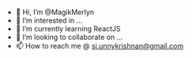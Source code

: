 - 👋 Hi, I’m @MagikMerlyn
- 👀 I’m interested in ...
- 🌱 I’m currently learning ReactJS
- 💞️ I’m looking to collaborate on ...
- 📫 How to reach me @ 
  si.unnykrishnan@gmail.com
<!---
MagikMerlyn/MagikMerlyn is a ✨ special ✨ repository because its `README.md` (this file) appears on your GitHub profile.
You can click the Preview link to take a look at your changes.
--->
